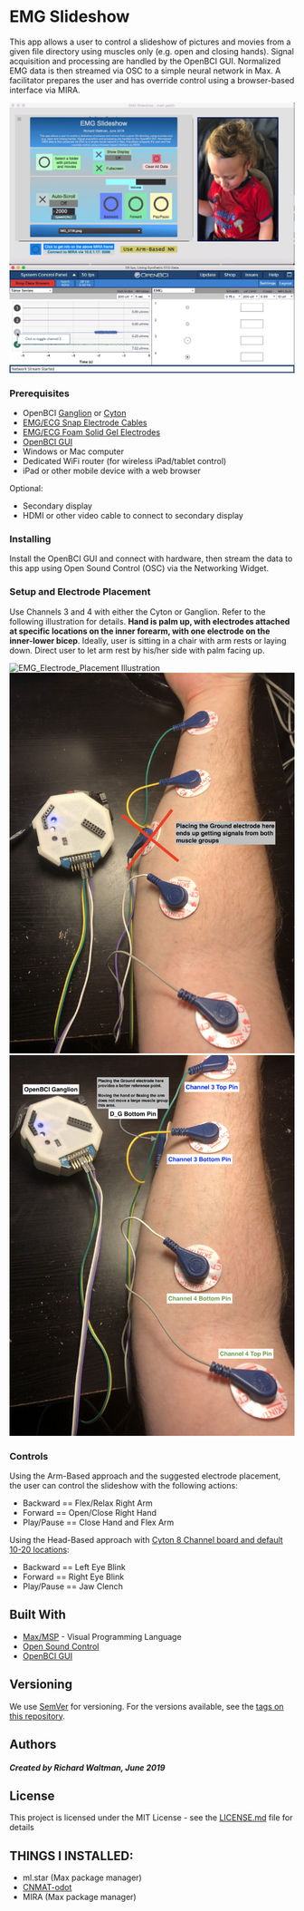 # EMG Slideshow

This app allows a user to control a slideshow of pictures and movies from a given file directory using muscles only (e.g. open and closing hands). Signal acquisition and processing are handled by the OpenBCI GUI. Normalized EMG data is then streamed via OSC to a simple neural network in Max. A facilitator prepares the user and has override control using a browser-based interface via MIRA.

![EMG_Slideshow_Screenshot_Mac](images/emg_slideshow_alpha-screenshot.png)

### Prerequisites

- OpenBCI [Ganglion](https://shop.openbci.com/collections/frontpage/products/ganglion-board) or [Cyton](https://shop.openbci.com/collections/frontpage/products/cyton-biosensing-board-8-channel)
- [EMG/ECG Snap Electrode Cables](https://shop.openbci.com/collections/frontpage/products/emg-ecg-snap-electrode-cables)
- [EMG/ECG Foam Solid Gel Electrodes](https://shop.openbci.com/collections/frontpage/products/skintact-f301-pediatric-foam-solid-gel-electrodes-30-pack)
- [OpenBCI GUI](https://openbci.com/downloads)
- Windows or Mac computer
- Dedicated WiFi router (for wireless iPad/tablet control)
- iPad or other mobile device with a web browser

Optional:
- Secondary display
- HDMI or other video cable to connect to secondary display

### Installing

Install the OpenBCI GUI and connect with hardware, then stream the data to this app using Open Sound Control (OSC) via the Networking Widget.

### Setup and Electrode Placement
Use Channels 3 and 4 with either the Cyton or Ganglion. Refer to the following illustration for details. **Hand is palm up, with electrodes attached at specific locations on the inner forearm, with one electrode on the inner-lower bicep**. Ideally, user is sitting in a chair with arm rests or laying down. Direct user to let arm rest by his/her side with palm facing up.


![EMG_Electrode_Placement Illustration](images/Electrode_Placement-Illustration.jp2)
![EMG_Electrode_Placement - POOR GROUND LOCATION](images/Electrode_Placement-POOR_GROUND.jpg)
![EMG_Electrode_Placement - CORRECT](images/Electrode_Placement-CORRECT.jpg)

### Controls

Using the Arm-Based approach and the suggested electrode placement, the user can control the slideshow with the following actions:  

- Backward == Flex/Relax Right Arm
- Forward == Open/Close Right Hand
- Play/Pause == Close Hand and Flex Arm 

Using the Head-Based approach with [Cyton 8 Channel board and default 10-20 locations](https://docs.openbci.com/docs/04AddOns/01-Headwear/MarkIV#electrode-location-overview):
- Backward == Left Eye Blink
- Forward == Right Eye Blink
- Play/Pause == Jaw Clench

## Built With

* [Max/MSP](https://cycling74.com/) - Visual Programming Language
* [Open Sound Control](http://opensoundcontrol.org/introduction-osc)
* [OpenBCI GUI](https://openbci.com/downloads)


## Versioning

We use [SemVer](http://semver.org/) for versioning. For the versions available, see the [tags on this repository](https://github.com/retiutut/emg_slideshow/tags). 

## Authors

##### Created by Richard Waltman, June 2019

## License

This project is licensed under the MIT License - see the [LICENSE.md](LICENSE.md) file for details

## THINGS I INSTALLED:
* ml.star (Max package manager)
* [CNMAT-odot](https://github.com/CNMAT/CNMAT-odot/releases)
* MIRA (Max package manager)
